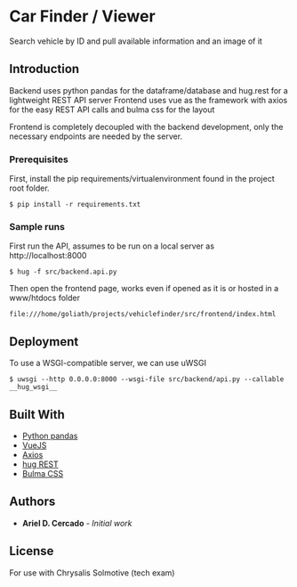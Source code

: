 # Car Finder / Viewer

Search vehicle by ID and pull available information and an image of it

## Introduction

Backend uses python pandas for the dataframe/database and hug.rest for a lightweight REST API server
Frontend uses vue as the framework with axios for the easy REST API calls and bulma css for the layout

Frontend is completely decoupled with the backend development, only the necessary endpoints are
needed by the server.

### Prerequisites

First, install the pip requirements/virtualenvironment found in the project root folder. 

```
$ pip install -r requirements.txt
```

### Sample runs

First run the API, assumes to be run on a local server as http://localhost:8000

```
$ hug -f src/backend.api.py
```

Then open the frontend page, works even if opened as it is or hosted in a www/htdocs folder

```
file:///home/goliath/projects/vehiclefinder/src/frontend/index.html
```

## Deployment

To use a WSGI-compatible server, we can use uWSGI

```
$ uwsgi --http 0.0.0.0:8000 --wsgi-file src/backend/api.py --callable __hug_wsgi__
```

## Built With

* [Python pandas](https://pandas.pydata.org/)
* [VueJS](https://vuejs.org/)
* [Axios](https://github.com/axios/axios)
* [hug REST](http://www.hug.rest/)
* [Bulma CSS](https://bulma.io/)

## Authors

* **Ariel D. Cercado** - *Initial work*

## License

For use with Chrysalis Solmotive (tech exam)